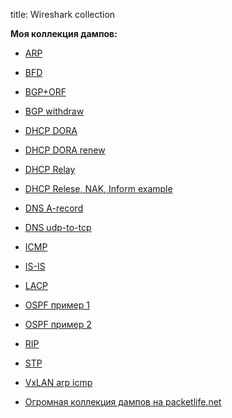 title: Wireshark collection

**Моя коллекция дампов:**

- [ARP](https://icebale.readthedocs.io/en/latest/networks/wireshark.collection/arp.pcapng)
- [BFD](https://icebale.readthedocs.io/en/latest/networks/wireshark.collection/bfd-control-init+echo.pcapng)
- [BGP+ORF](https://icebale.readthedocs.io/en/latest/networks/wireshark.collection/bgp+orf.pcapng)
- [BGP withdraw](https://icebale.readthedocs.io/en/latest/networks/wireshark.collection/bgp+withdraw.pcapng)
- [DHCP DORA](https://icebale.readthedocs.io/en/latest/networks/wireshark.collection/dhcp-dora.pcapng)
- [DHCP DORA renew](https://icebale.readthedocs.io/en/latest/networks/wireshark.collection/dhcp-dora-renew.pcapng)
- [DHCP Relay](https://icebale.readthedocs.io/en/latest/networks/wireshark.collection/dhcp-relay.pcapng)
- [DHCP Relese, NAK, Inform example](https://icebale.readthedocs.io/en/latest/networks/wireshark.collection/dhcp-release-nak-inform.pcapng)
- [DNS A-record](https://icebale.readthedocs.io/en/latest/networks/wireshark.collection/dns-A-rec-mail.ru-udp.pcapng)
- [DNS udp-to-tcp](https://icebale.readthedocs.io/en/latest/networks/wireshark.collection/dns-udp-to-tcp-telegram-for-txt-record.pcapng)
- [ICMP ](https://icebale.readthedocs.io/en/latest/networks/wireshark.collection/icmp-ping.pcapng)
- [IS-IS](https://icebale.readthedocs.io/en/latest/networks/wireshark.collection/isis.pcapng)
- [LACP](https://icebale.readthedocs.io/en/latest/networks/wireshark.collection/lacp1.pcapng)
- [OSPF пример 1](https://icebale.readthedocs.io/en/latest/networks/wireshark.collection/ospf.pcapng)
- [OSPF пример 2](https://icebale.readthedocs.io/en/latest/networks/wireshark.collection/ospf-laba-r1-int-f0-0.pcapng)
- [RIP](https://icebale.readthedocs.io/en/latest/networks/wireshark.collection/rip2.pcapng)
- [STP](https://icebale.readthedocs.io/en/latest/networks/wireshark.collection/stp.pcapng)
- [VxLAN arp icmp](https://icebale.readthedocs.io/en/latest/networks/wireshark.collection/vxlan-arp-icmp.pcapng)


- [Огромная коллекция дампов на packetlife.net](https://packetlife.net/captures/)
